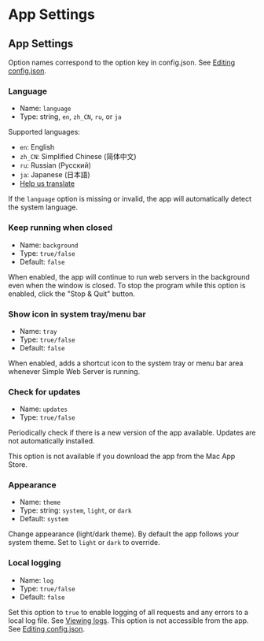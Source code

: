 # App Settings

## App Settings

Option names correspond to the option key in config.json. See [Editing config.json](config%20file.md).

### Language

- Name: `language`
- Type: string, `en`, `zh_CN`, `ru`, or `ja`

Supported languages:
- `en`: English
- `zh_CN`: Simplified Chinese (简体中文)
- `ru`: Russian (Русский)
- `ja`: Japanese (日本語)
- [Help us translate](https://github.com/terreng/simple-web-server/issues/124)

If the `language` option is missing or invalid, the app will automatically detect the system language.

### Keep running when closed

- Name: `background`
- Type: `true/false`
- Default: `false`

When enabled, the app will continue to run web servers in the background even when the window is closed. To stop the program while this option is enabled, click the "Stop & Quit" button.

### Show icon in system tray/menu bar

- Name: `tray`
- Type: `true/false`
- Default: `false`

When enabled, adds a shortcut icon to the system tray or menu bar area whenever Simple Web Server is running.

### Check for updates

- Name: `updates`
- Type: `true/false`

Periodically check if there is a new version of the app available. Updates are not automatically installed.

This option is not available if you download the app from the Mac App Store.

### Appearance

- Name: `theme`
- Type: string: `system`, `light`, or `dark`
- Default: `system`

Change appearance (light/dark theme). By default the app follows your system theme. Set to `light` or `dark` to override.

### Local logging <Badge type="tip" text="Hidden" vertical="top" />

- Name: `log`
- Type: `true/false`
- Default: `false`

Set this option to `true` to enable logging of all requests and any errors to a local log file. See [Viewing logs](/docs/logs.md). This option is not accessible from the app. See [Editing config.json](/docs/config%20file.md).